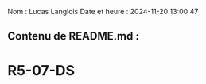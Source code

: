 Nom : Lucas Langlois
Date et heure : 2024-11-20 13:00:47

Contenu de README.md :
-----------------------
# R5-07-DS